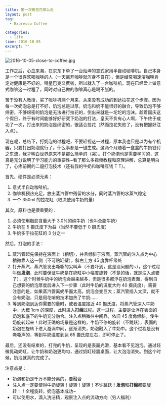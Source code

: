 ```yaml
---
title: 第一次离拉花那么近
layout: post
tag:
  - Expresso Coffee

categories:
  - life
time: 2016-10-05
excerpt: ""
---
```


![2016-10-05-close-to-coffee.jpg](/public/imgs/posts/2016-10-05-close-to-coffee.jpg)

工作之后，心血来潮，在京东下单了一台灿坤的意式家用半自动咖啡机。自己本身是一个很喜欢喝咖啡的人（一天离开咖啡就浑身不自在），但是经常喝速溶咖啡肯定对健康是不好的，喝星巴克又费钱，所以就入了一台咖啡机。现在已经爱上做意式咖啡这一过程了，同时对自己做的咖啡真心是喝不腻的。

苦于没有人教授，买了咖啡机两个月来，从来没有成功的到达拉花这个步骤。因为每一次奶泡总是打不好，奶泡总是过厚，奶泡和奶不能很好的融合，导致奶泡不够绵密，不够绵密的奶泡是无法进行拉花的，倒出来就是一坨坨的泡沫。趁着国庆这个假日，终于有时间能够好好研究下奶泡的打法，皇天不负有心人啊，下午终于成功了一次，打出来的奶泡是绵密的，很适合拉花（然而拉花失败了，没有把握好注入点）。

现在呢，总结下，打奶泡的过程吧，不要轻视这一过程，原本我也只是以为有个机器，只要打出奶泡就行了，什么事都是一键生成。这两个月随着一盒盒的牛奶钱付之东流，我才明白世界原来不是那么简单的（哭）。打个奶泡也是需要学习的，这真是充分说明了学习能力的重要性~看了那么多视频教程和原理讲解，总算是明白了，心疼前期的二逼打泡技术（还有我的牛奶和咖啡豆钱 T T）。

首先，硬件是必须元素：

1. 意式半自动咖啡机。
2. 咖啡机预热充足，放出蒸汽管中残留的水分，同时蒸汽管的水蒸气稳定
3. 一个 350ml 的拉花缸（取决使用牛奶的量）

其次，原料也是很重要的：

1. 必须使用脂肪含量大于 3.0%的纯牛奶（也叫全脂牛奶）
2. 牛奶在 5 摄氏度下为益（当然不要低于 0 摄氏度）
3. 牛奶多于拉花缸的 3 分之一

然后，打泡的手法：

1. 蒸汽管起先保持在液面上（相切），并且倾斜于液面，蒸汽管的注入点为中心稍微靠人这一侧（不可贴缸壁），斜右上方 45 度靠杯缘处
2. 打开蒸汽，蒸汽管发出嘶嘶的尖叫声（不要吓到，这是没问题的~），这个过程叫做**发泡**，此时要保证牛奶是在奶缸中小幅度旋转（不是的话，就是注入点错了），这个时候牛奶中的奶泡会越来越多，但是很多都浮在奶泡表面，得到自己想要的奶泡厚度后进入下一步骤（此时牛奶的温度大约 40 摄氏度）。需要注意的是，如果蒸汽管离奶平面太高，奶泡会变巨大；蒸汽管插入太深，就不会有奶泡，只是用花哨的技术加热了牛奶……
3. 等到奶泡到达你需要的量时，或者温度接近 40 摄氏度，将蒸汽管深入牛奶中，大概 1cm 的深度，此时进入**打绵**过程。这一过程，主要是让浮在表面的奶泡和底下的牛奶充分融合。注入点稍微往中间靠，依旧 45 度角倾斜，使牛奶旋转起来！此时正确的场景是这样的，牛奶不停的旋转（不跳跃），表面的奶泡在旋转下进入漩涡中间，逐渐消失，奶泡融入了牛奶中。这个过程是没有嘶嘶声的，等到牛奶温度到达 65 摄氏度左右，即可停止了。

最后，还没有结束的，打完的牛奶，呈现的是表面光滑，基本看不见泡泡。通过轻微晃动奶缸，让牛奶和奶泡更均匀，通过奶缸轻震桌面，让大泡泡消失。到这个时候，奶泡就真的完成了。

注意点是：

- 奶泡和奶是千万不能分离的，要融合
- 注入点一定要使得牛奶旋转！旋转！旋转！不许跳跃！**发泡**和**打绵**都要旋转！！全程旋转，奶泡基本成功~
- 可以使用水，滴入洗洁精，观察注入点的流动方向（穷人福利）
